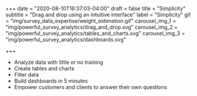 +++
date = "2020-08-10T16:37:03-04:00"
draft = false
title = "Simplicity"
subtitle = "Drag and drop using an intuitive interface"
label = "Simplicity"
gif = "img/survey_data_expertise/weight_estimation.gif"
carousel_img_1 = "img/powerful_survey_analytics/drag_and_drop.svg"
carousel_img_2 = "img/powerful_survey_analytics/tables_and_charts.svg"
carousel_img_3 = "img/powerful_survey_analytics/dashboards.svg"

+++

* Analyze data with little or no training
* Create tables and charts
* Filter data
* Build dashboards in 5 minutes
* Empower customers and clients to answer their own questions
